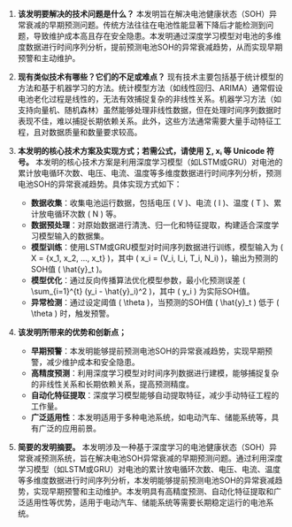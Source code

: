 1) **该发明要解决的技术问题是什么？**
   本发明旨在解决电池健康状态（SOH）异常衰减的早期预测问题。传统方法往往在电池性能显著下降后才能检测到问题，导致维护成本高且存在安全隐患。本发明通过深度学习模型对电池的多维度数据进行时间序列分析，提前预测电池SOH的异常衰减趋势，从而实现早期预警和主动维护。

2) **现有类似技术有哪些？它们的不足或难点？**
   现有技术主要包括基于统计模型的方法和基于机器学习的方法。统计模型方法（如线性回归、ARIMA）通常假设电池老化过程是线性的，无法有效捕捉复杂的非线性关系。机器学习方法（如支持向量机、随机森林）虽然能够处理非线性数据，但在处理时间序列数据时表现不佳，难以捕捉长期依赖关系。此外，这些方法通常需要大量手动特征工程，且对数据质量和数量要求较高。

3) **本发明的核心技术方案及实现方式；若需公式，请使用 ∑, xᵢ 等 Unicode 符号。**
   本发明的核心技术方案是利用深度学习模型（如LSTM或GRU）对电池的累计放电循环次数、电压、电流、温度等多维度数据进行时间序列分析，预测电池SOH的异常衰减趋势。具体实现方式如下：
   - **数据收集**：收集电池运行数据，包括电压 \( V \)、电流 \( I \)、温度 \( T \)、累计放电循环次数 \( N \) 等。
   - **数据预处理**：对原始数据进行清洗、归一化和特征提取，构建适合深度学习模型输入的数据集。
   - **模型训练**：使用LSTM或GRU模型对时间序列数据进行训练，模型输入为 \( X = \{x_1, x_2, ..., x_t\} \)，其中 \( x_i = (V_i, I_i, T_i, N_i) \)，输出为预测的SOH值 \( \hat{y}_t \)。
   - **模型优化**：通过反向传播算法优化模型参数，最小化预测误差 \( \sum_{i=1}^{t} (y_i - \hat{y}_i)^2 \)，其中 \( y_i \) 为实际SOH值。
   - **异常检测**：通过设定阈值 \( \theta \)，当预测的SOH值 \( \hat{y}_t \) 低于 \( \theta \) 时，触发预警。

4) **该发明所带来的优势和创新点；**
   - **早期预警**：本发明能够提前预测电池SOH的异常衰减趋势，实现早期预警，减少维护成本和安全隐患。
   - **高精度预测**：利用深度学习模型对时间序列数据进行建模，能够捕捉复杂的非线性关系和长期依赖关系，提高预测精度。
   - **自动化特征提取**：深度学习模型能够自动提取特征，减少手动特征工程的工作量。
   - **广泛适用性**：本发明适用于多种电池系统，如电动汽车、储能系统等，具有广泛的应用前景。

5) **简要的发明摘要。**
   本发明涉及一种基于深度学习的电池健康状态（SOH）异常衰减预测系统，旨在解决电池SOH异常衰减的早期预测问题。通过利用深度学习模型（如LSTM或GRU）对电池的累计放电循环次数、电压、电流、温度等多维度数据进行时间序列分析，本发明能够提前预测电池SOH的异常衰减趋势，实现早期预警和主动维护。本发明具有高精度预测、自动化特征提取和广泛适用性等优势，适用于电动汽车、储能系统等需要长期稳定运行的电池系统。